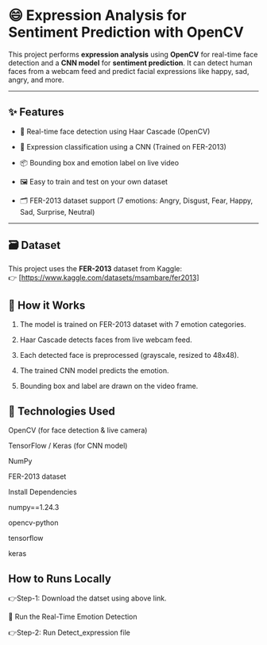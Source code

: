 # 😄 Expression Analysis for Sentiment Prediction with OpenCV

This project performs **expression analysis** using **OpenCV** for real-time face detection and a **CNN model** for **sentiment prediction**. It can detect human faces from a webcam feed and predict facial expressions like happy, sad, angry, and more.

---

## ✨ Features

- 🎥 Real-time face detection using Haar Cascade (OpenCV)

- 🧠 Expression classification using a CNN (Trained on FER-2013)

- 📦 Bounding box and emotion label on live video

- 🖼️ Easy to train and test on your own dataset

- 🗂️ FER-2013 dataset support (7 emotions: Angry, Disgust, Fear, Happy, Sad, Surprise, Neutral)

---

## 🗃️ Dataset

This project uses the **FER-2013** dataset from Kaggle:  
👉 [https://www.kaggle.com/datasets/msambare/fer2013]

##  📌 How it Works

1. The model is trained on FER-2013 dataset with 7 emotion categories.

2. Haar Cascade detects faces from live webcam feed.

3. Each detected face is preprocessed (grayscale, resized to 48x48).

4. The trained CNN model predicts the emotion.

5. Bounding box and label are drawn on the video frame.

## 🧠 Technologies Used

OpenCV (for face detection & live camera)

TensorFlow / Keras (for CNN model)

NumPy

FER-2013 dataset

Install Dependencies

numpy==1.24.3

opencv-python

tensorflow

keras

##  How to Runs Locally

👉Step-1: Download the datset using above link.

🎥 Run the Real-Time Emotion Detection

👉Step-2: Run Detect_expression file
